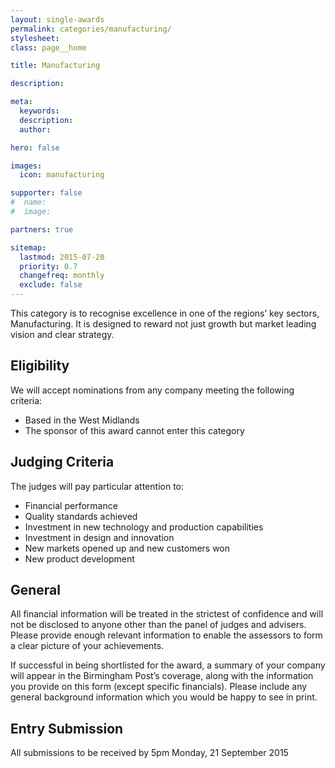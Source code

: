 ```yaml
---
layout: single-awards
permalink: categories/manufacturing/
stylesheet:
class: page__home

title: Manufacturing

description:

meta:
  keywords:
  description:
  author:

hero: false

images:
  icon: manufacturing

supporter: false
#  name:
#  image:

partners: true

sitemap:
  lastmod: 2015-07-20
  priority: 0.7
  changefreq: monthly
  exclude: false
---
```

This category is to recognise excellence in one of the regions&rsquo; key sectors, Manufacturing.  It is designed to reward not just growth but market leading vision and clear strategy.

## Eligibility

We will accept nominations from any company meeting the following criteria:

- Based in the West Midlands
- The sponsor of this award cannot enter this category

## Judging Criteria

The judges will pay particular attention to:

- Financial performance
- Quality standards achieved
- Investment in new technology and production capabilities
- Investment in design and innovation
- New markets opened up and new customers won
- New product development

## General

All financial information will be treated in the strictest of confidence and will not be disclosed to anyone other than the panel of judges and advisers. Please provide enough relevant information to enable the assessors to form a clear picture of your achievements.

If successful in being shortlisted for the award, a summary of your company will appear in the Birmingham Post&rsquo;s coverage, along with the information you provide on this form (except specific financials). Please include any general background information which you would be happy to see in print.

## Entry Submission

All submissions to be received by 5pm Monday, 21 September 2015
